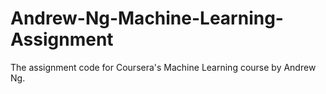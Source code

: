# Andrew-Ng-Machine-Learning-Assignment
The assignment code for Coursera's Machine Learning course by Andrew Ng.